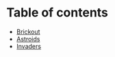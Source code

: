 # Table of contents

* [Brickout](brickout/00_abstract.md)
* [Astroids](astroids/00_abstract.md)
* [Invaders](invaders/00_abstract.md)
